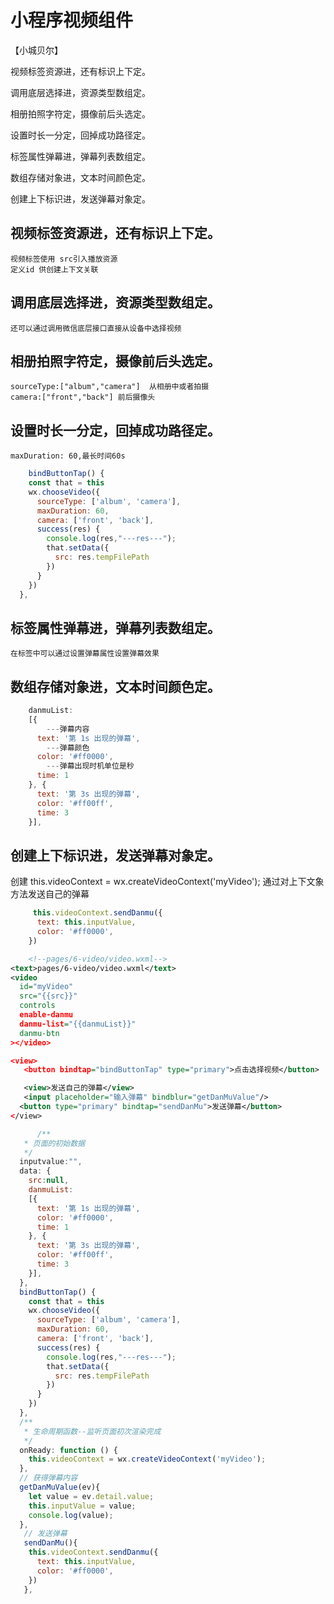 # 小程序视频组件

【小城贝尔】

视频标签资源进，还有标识上下定。

调用底层选择进，资源类型数组定。

相册拍照字符定，摄像前后头选定。

设置时长一分定，回掉成功路径定。

标签属性弹幕进，弹幕列表数组定。

数组存储对象进，文本时间颜色定。

创建上下标识进，发送弹幕对象定。


## 视频标签资源进，还有标识上下定。
    视频标签使用 src引入播放资源
    定义id 供创建上下文关联
## 调用底层选择进，资源类型数组定。
    还可以通过调用微信底层接口直接从设备中选择视频
## 相册拍照字符定，摄像前后头选定。
    sourceType:["album","camera"]  从相册中或者拍摄
    camera:["front","back"] 前后摄像头
## 设置时长一分定，回掉成功路径定。
    maxDuration: 60,最长时间60s
```js
    bindButtonTap() {
    const that = this
    wx.chooseVideo({
      sourceType: ['album', 'camera'],
      maxDuration: 60,
      camera: ['front', 'back'],
      success(res) {
        console.log(res,"---res---");
        that.setData({
          src: res.tempFilePath
        })
      }
    })
  },
```
## 标签属性弹幕进，弹幕列表数组定。
    在标签中可以通过设置弹幕属性设置弹幕效果
## 数组存储对象进，文本时间颜色定。
```js
    danmuList:
    [{
        ---弹幕内容
      text: '第 1s 出现的弹幕',
        ---弹幕颜色
      color: '#ff0000',
        ---弹幕出现时机单位是秒
      time: 1
    }, {
      text: '第 3s 出现的弹幕',
      color: '#ff00ff',
      time: 3
    }],
```
## 创建上下标识进，发送弹幕对象定。
   创建
    this.videoContext = wx.createVideoContext('myVideo');
   通过对上下文象方法发送自己的弹幕
```js
     this.videoContext.sendDanmu({
      text: this.inputValue,
      color: '#ff0000',
    })
```

```xml
    <!--pages/6-video/video.wxml-->
<text>pages/6-video/video.wxml</text>
<video 
  id="myVideo"
  src="{{src}}"
  controls
  enable-danmu
  danmu-list="{{danmuList}}" 
  danmu-btn
></video>

<view>
   <button bindtap="bindButtonTap" type="primary">点击选择视频</button>

   <view>发送自己的弹幕</view>
   <input placeholder="输入弹幕" bindblur="getDanMuValue"/>
  <button type="primary" bindtap="sendDanMu">发送弹幕</button>
</view>
```
```js
      /**
   * 页面的初始数据
   */
  inputvalue:"",
  data: {
    src:null,
    danmuList:
    [{
      text: '第 1s 出现的弹幕',
      color: '#ff0000',
      time: 1
    }, {
      text: '第 3s 出现的弹幕',
      color: '#ff00ff',
      time: 3
    }],
  },
  bindButtonTap() {
    const that = this
    wx.chooseVideo({
      sourceType: ['album', 'camera'],
      maxDuration: 60,
      camera: ['front', 'back'],
      success(res) {
        console.log(res,"---res---");
        that.setData({
          src: res.tempFilePath
        })
      }
    })
  },
  /**
   * 生命周期函数--监听页面初次渲染完成
   */
  onReady: function () {
    this.videoContext = wx.createVideoContext('myVideo');
  },
  // 获得弹幕内容
  getDanMuValue(ev){
    let value = ev.detail.value;
    this.inputValue = value;
    console.log(value);
  },
   // 发送弹幕
   sendDanMu(){
    this.videoContext.sendDanmu({
      text: this.inputValue,
      color: '#ff0000',
    })
   },
```